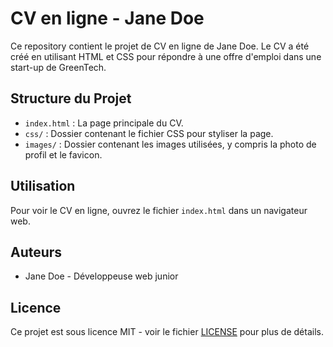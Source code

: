 # CV en ligne - Jane Doe

Ce repository contient le projet de CV en ligne de Jane Doe. Le CV a été créé en utilisant HTML et CSS pour répondre à une offre d'emploi dans une start-up de GreenTech.

## Structure du Projet

- `index.html` : La page principale du CV.
- `css/` : Dossier contenant le fichier CSS pour styliser la page.
- `images/` : Dossier contenant les images utilisées, y compris la photo de profil et le favicon.

## Utilisation

Pour voir le CV en ligne, ouvrez le fichier `index.html` dans un navigateur web.

## Auteurs

- Jane Doe - Développeuse web junior

## Licence

Ce projet est sous licence MIT - voir le fichier [LICENSE](LICENSE) pour plus de détails.
